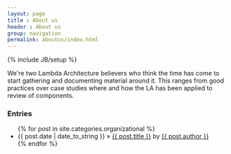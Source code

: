 ```yaml
---
layout: page
title : About us
header : About us
group: navigation
permalink: aboutus/index.html
---
```

{% include JB/setup %}

We're two Lambda Architecture believers who think the time has come to start
gathering and documenting material around it. This ranges from good practices
over case studies where and how the LA has been applied to review of components.

### Entries

<ul class="posts">
  {% for post in site.categories.organizational %}
    <li><span>{{ post.date | date_to_string }}</span> &raquo; <a href="{{ BASE_PATH }}{{ post.url }}">{{ post.title }}</a> by <a href="http://twitter.com/{{ post.author_twitter }}">{{ post.author }}</a></li>
  {% endfor %}
</ul>
